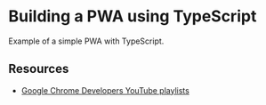 # Building a PWA using TypeScript

Example of a simple PWA with TypeScript.

## Resources

- [Google Chrome Developers YouTube playlists](https://www.youtube.com/c/GoogleChromeDevelopers/playlists?view=50&sort=dd&shelf_id=9)
